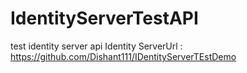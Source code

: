 # IdentityServerTestAPI

test identity server api
Identity ServerUrl : https://github.com/Dishant111/IDentityServerTEstDemo
